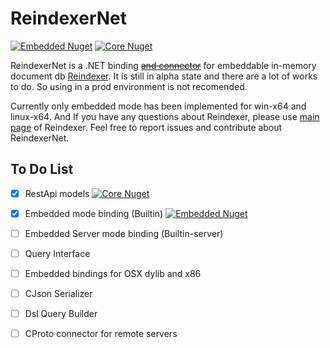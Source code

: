# ReindexerNet

[![Embedded  Nuget](https://img.shields.io/nuget/v/ReindexerNet.Embedded?label=Embedded&color=1182c2)](https://www.nuget.org/packages/ReindexerNet.Embedded)
[![Core Nuget](https://img.shields.io/nuget/v/ReindexerNet.Core?label=Core&color=1182c2)](https://www.nuget.org/packages/ReindexerNet.Core)

ReindexerNet is a .NET binding ~~[and connector](# "not yet implemented")~~ for embeddable in-memory document db [Reindexer](https://github.com/Restream/reindexer). It is still in alpha state and there are a lot of works to do. So using in a prod environment is not recomended.

Currently only embedded mode has been implemented for win-x64 and linux-x64. And If you have any questions about Reindexer, please use [main page](https://github.com/Restream/reindexer) of Reindexer. Feel free to report issues and contribute about ReindexerNet.
## To Do List
 - [x] RestApi models [![Core  Nuget](https://img.shields.io/nuget/v/ReindexerNet.Core?label=Core&color=1182c2&style=flat-square)](https://www.nuget.org/packages/ReindexerNet.Core)
 - [x] Embedded mode binding (Builtin) [![Embedded  Nuget](https://img.shields.io/nuget/v/ReindexerNet.Embedded?label=Embedded&color=1182c2&style=flat-square)](https://www.nuget.org/packages/ReindexerNet.Embedded)
 - [ ] Embedded Server mode binding (Builtin-server)
 - [ ] Query Interface
 - [ ] Embedded bindings for OSX dylib and x86
 - [ ] CJson Serializer
 - [ ] Dsl Query Builder
 - [ ] CProto connector for remote servers

